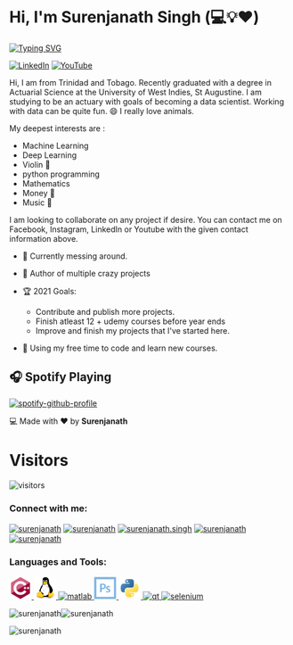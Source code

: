 
# Hi, I'm Surenjanath Singh (:computer::bulb::heart:)

[![Typing SVG](https://readme-typing-svg.herokuapp.com?width=700&lines=Welcome+to+my+Git-Hub;I+love+to+analyze+and+scrape+data;My+love+for+animals+is+unconditional)](https://git.io/typing-svg)

[![LinkedIn](https://img.shields.io/badge/LinkedIn-%230077B5.svg?&style=flat-square&logo=linkedin&logoColor=white)](https://tt.linkedin.com/in/surenjanath) 
[![YouTube](https://img.shields.io/badge/YouTube-%23FF0000.svg?&style=flat-square&logo=youtube&logoColor=white)](https://www.youtube.com/SurenjanathSinghLC) 


Hi, I am from Trinidad and Tobago. 
Recently graduated with a degree in Actuarial Science at the University of West Indies, St Augustine.
I am studying to be an actuary with goals of becoming a data scientist. 
Working with data can be quite fun. :smile:
I really love animals.

My deepest interests are : 
- Machine Learning
- Deep Learning
- Violin 🎻
- python programming
- Mathematics
- Money 🤑
- Music 🎵

I am looking to collaborate on any project if desire. You can contact me on Facebook, Instagram, LinkedIn or Youtube with the given contact information above.


- 💪 Currently messing around.
- 💝 Author of multiple crazy projects

- 🏆 2021 Goals:
  - Contribute and publish more projects.
  - Finish atleast 12 + udemy courses before year ends
  - Improve and finish my projects that I've started here.
  
- 🎯 Using my free time to code and learn new courses.

## :headphones: Spotify Playing

[![spotify-github-profile](https://spotify-github-profile.vercel.app/api/view?uid=21zlc5j5zc3zhd3lie7tkbruq&cover_image=true&theme=novatorem)](https://spotify-github-profile.vercel.app/api/view?uid=21zlc5j5zc3zhd3lie7tkbruq&redirect=true)





:computer: Made with :heart: by **Surenjanath** 

# Visitors
![visitors](https://komarev.com/ghpvc/?username=surenjanath&color=blueviolet)

<h3 align="left">Connect with me:</h3>
<p align="left">
<a href="https://twitter.com/surenjanath" target="blank"><img align="center" src="https://raw.githubusercontent.com/rahuldkjain/github-profile-readme-generator/master/src/images/icons/Social/twitter.svg" alt="surenjanath" height="30" width="40" /></a>
<a href="https://linkedin.com/in/surenjanath" target="blank"><img align="center" src="https://raw.githubusercontent.com/rahuldkjain/github-profile-readme-generator/master/src/images/icons/Social/linked-in-alt.svg" alt="surenjanath" height="30" width="40" /></a>
<a href="https://fb.com/surenjanath.singh" target="blank"><img align="center" src="https://raw.githubusercontent.com/rahuldkjain/github-profile-readme-generator/master/src/images/icons/Social/facebook.svg" alt="surenjanath.singh" height="30" width="40" /></a>
<a href="https://instagram.com/surenjanath" target="blank"><img align="center" src="https://raw.githubusercontent.com/rahuldkjain/github-profile-readme-generator/master/src/images/icons/Social/instagram.svg" alt="surenjanath" height="30" width="40" /></a>
<a href="https://www.youtube.com/SurenjanathSinghLC" target="blank"><img align="center" src="https://raw.githubusercontent.com/rahuldkjain/github-profile-readme-generator/master/src/images/icons/Social/youtube.svg" alt="surenjanath" height="30" width="40" /></a>
</p>

<h3 align="left">Languages and Tools:</h3>
<p align="left"> <a href="https://www.w3schools.com/cpp/" target="_blank"> <img src="https://raw.githubusercontent.com/devicons/devicon/master/icons/cplusplus/cplusplus-original.svg" alt="cplusplus" width="40" height="40"/> </a> <a href="https://www.linux.org/" target="_blank"> <img src="https://raw.githubusercontent.com/devicons/devicon/master/icons/linux/linux-original.svg" alt="linux" width="40" height="40"/> </a> <a href="https://www.mathworks.com/" target="_blank"> <img src="https://upload.wikimedia.org/wikipedia/commons/2/21/Matlab_Logo.png" alt="matlab" width="40" height="40"/> </a> <a href="https://www.photoshop.com/en" target="_blank"> <img src="https://raw.githubusercontent.com/devicons/devicon/master/icons/photoshop/photoshop-line.svg" alt="photoshop" width="40" height="40"/> </a> <a href="https://www.python.org" target="_blank"> <img src="https://raw.githubusercontent.com/devicons/devicon/master/icons/python/python-original.svg" alt="python" width="40" height="40"/> </a> <a href="https://www.qt.io/" target="_blank"> <img src="https://upload.wikimedia.org/wikipedia/commons/0/0b/Qt_logo_2016.svg" alt="qt" width="40" height="40"/> </a> <a href="https://www.selenium.dev" target="_blank"> <img src="https://raw.githubusercontent.com/detain/svg-logos/780f25886640cef088af994181646db2f6b1a3f8/svg/selenium-logo.svg" alt="selenium" width="40" height="40"/> </a> </p>


<p>
  <img align="left" src="https://github-readme-stats.vercel.app/api/top-langs?username=surenjanath&show_icons=true&locale=en&layout=compact" alt="surenjanath" /></p>
  
  
  
<p>
<p>&nbsp;<img align="left" src="https://github-readme-stats.vercel.app/api?username=surenjanath&show_icons=true&locale=en" alt="surenjanath" /></p>
</p>



<p>
<p><img align="left" src="https://github-readme-streak-stats.herokuapp.com/?user=surenjanath&" alt="surenjanath" /></p>
</p>










<!---
surenjanath/surenjanath is a ✨ special ✨ repository because its `README.md` (this file) appears on your GitHub profile.
You can click the Preview link to take a look at your changes.
--->
